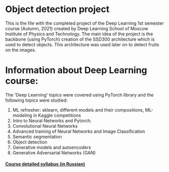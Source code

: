# Object detection project

This is the file with the completed project of the Deep Learning 1st semester course (Autumn, 2021) created by Deep Learning School of Moscow Institute of Physics and Technology. 
The main idea of the project is the backbone (using PyTorch) creation of the SSD300 architecture which is used to detect objects. 
This architecture was used later on to detect fruits on the images. 

# Information about Deep Learning course: 

The 'Deep Learning' topics were covered using PyTorch library and the following topics were studied: 
1. ML refresher: sklearn, different models and their compositions, ML-modeling in Kaggle competitions
2. Intro to Neural Networks and Pytorch. 
3. Convolutional Neural Networks
4. Advanced training of Neural Networks and Image Classification
5. Semantic segmentation
6. Object detection
7. Generative models and autoencoders
8. Generative Adversarial Networks (GAN)

#### [Course detailed syllabus (in Russian)](https://stepik.org/course/101721/syllabus)
